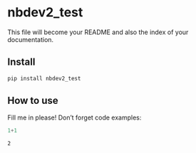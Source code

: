 nbdev2_test
================

<!-- WARNING: THIS FILE WAS AUTOGENERATED! DO NOT EDIT! -->

This file will become your README and also the index of your
documentation.

## Install

``` sh
pip install nbdev2_test
```

## How to use

Fill me in please! Don’t forget code examples:

``` python
1+1
```

    2
